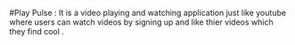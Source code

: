 #Play Pulse : It is a video playing and watching application just like youtube where users can watch videos by signing up and like thier videos which they find cool .
